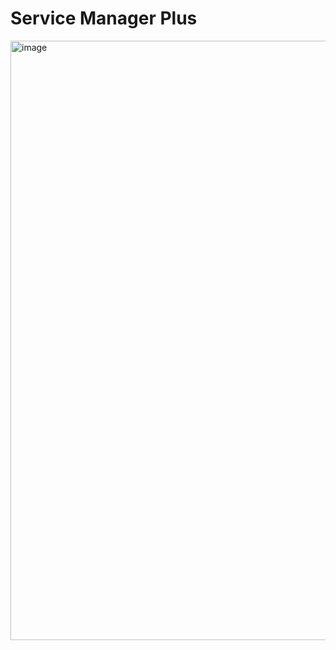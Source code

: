 # Service Manager Plus

<img width="959" alt="image" src="https://github.com/user-attachments/assets/cb61e993-8669-4e27-864b-f92cc951ccd7">

